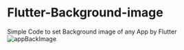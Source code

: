 # Flutter-Background-image
Simple Code to set Background image of any App by Flutter
![appBackImage](https://user-images.githubusercontent.com/53790501/105076524-5a918a00-5ab5-11eb-98d1-f8d0177f34c1.png)
